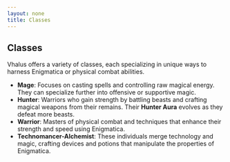 ```yaml
---
layout: none
title: Classes
---
```

## **Classes**

Vhalus offers a variety of classes, each specializing in unique ways to harness Enigmatica or physical combat abilities.

- **Mage**: Focuses on casting spells and controlling raw magical energy. They can specialize further into offensive or supportive magic.
- **Hunter**: Warriors who gain strength by battling beasts and crafting magical weapons from their remains. Their **Hunter Aura** evolves as they defeat more beasts.
- **Warrior**: Masters of physical combat and techniques that enhance their strength and speed using Enigmatica.
- **Technomancer-Alchemist**: These individuals merge technology and magic, crafting devices and potions that manipulate the properties of Enigmatica.
